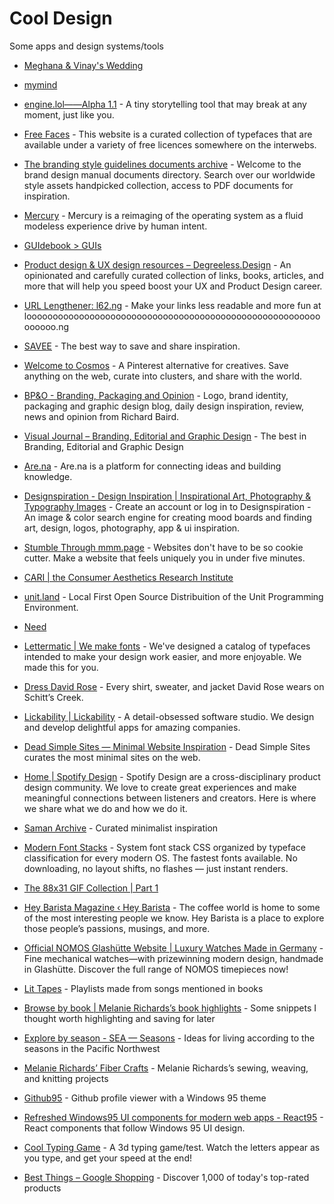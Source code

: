 # Cool Design

Some apps and design systems/tools

- [Meghana & Vinay's Wedding](https://meghanawedsvinay.co.in/)
- [mymind](https://access.mymind.com/colors)
- [engine.lol——Alpha 1.1](https://engine.lol) - A tiny storytelling tool that may break at any moment, just like you.
- [Free Faces](https://www.freefaces.gallery/) - This website is a curated collection of typefaces that are available under a variety of free licences somewhere on the interwebs.
- [The branding style guidelines documents archive](https://brandingstyleguides.com/) - Welcome to the brand design manual documents directory. Search over our worldwide style assets handpicked collection, access to PDF documents for inspiration.
- [Mercury](https://www.mercuryos.com/) - Mercury is a reimaging of the operating system as a fluid modeless experience drive by human intent.
- [GUIdebook > GUIs](https://guidebookgallery.org/guis)
- [Product design & UX design resources – Degreeless.Design](https://www.degreeless.design/) - An opinionated and carefully curated collection of links, books, articles, and more that will help you speed boost your UX and Product Design career.
- [URL Lengthener: l62.ng](https://loooooooooooooooooooooooooooooooooooooooooooooooooooooooooooooo.ng/) - Make your links less readable and more fun at loooooooooooooooooooooooooooooooooooooooooooooooooooooooooooooo.ng
- [SAVEE](https://savee.it/) - The best way to save and share inspiration.
- [Welcome to Cosmos](https://www.cosmos.so/) - A Pinterest alternative for creatives. Save anything on the web, curate into clusters, and share with the world.
- [BP&O - Branding, Packaging and Opinion](https://bpando.org/) - Logo, brand identity, packaging and graphic design blog, daily design inspiration, review, news and opinion from Richard Baird.
- [Visual Journal – Branding, Editorial and Graphic Design](https://visualjournal.it/) - The best in Branding, Editorial and Graphic Design
- [Are.na](https://www.are.na/) - Are.na is a platform for connecting ideas and building knowledge.
- [Designspiration - Design Inspiration | Inspirational Art, Photography & Typography Images](https://www.designspiration.com/) - Create an account or log in to Designspiration - An image &amp; color search engine for creating mood boards and finding art, design, logos, photography, app &amp; ui inspiration.
- [Stumble Through mmm.page](https://build.mmm.page/explore) - Websites don't have to be so cookie cutter. Make a website that feels uniquely you in under five minutes.
- [CARI | the Consumer Aesthetics Research Institute](https://cari.institute/)
- [unit.land](https://unit.land/) - Local First Open Source Distribuition of the Unit Programming Environment.
- [Need](https://www.need.app/)
- [Lettermatic | We make fonts](https://lettermatic.com/) - We've designed a catalog of typefaces intended to make your design work easier, and more enjoyable. We made this for you.
- [Dress David Rose](https://davidrose.style/) - Every shirt, sweater, and jacket David Rose wears on Schitt’s Creek.
- [Lickability | Lickability](https://lickability.com/) - A detail-obsessed software studio. We design and develop delightful apps for amazing companies.
- [Dead Simple Sites — Minimal Website Inspiration](https://deadsimplesites.com) - Dead Simple Sites curates the most minimal sites on the web.
- [Home | Spotify Design](https://spotify.design/) - Spotify Design are a cross-disciplinary product design community. We love to create great experiences and make meaningful connections between listeners and creators. Here is where we share what we do and how we do it.
- [Saman Archive](https://archive.saman.design/) - Curated minimalist inspiration
- [Modern Font Stacks](https://modernfontstacks.com/) - System font stack CSS organized by typeface classification for every modern OS. The fastest fonts available. No downloading, no layout shifts, no flashes — just instant renders.
- [The 88x31 GIF Collection | Part 1](https://cyber.dabamos.de/88x31/)
- [Hey Barista Magazine ‹ Hey Barista](https://hey-barista.com/) - The coffee world is home to some of the most interesting people we know. Hey Barista is a place to explore those people’s passions, musings, and more.
- [Official NOMOS Glashütte Website | Luxury Watches Made in Germany](https://nomos-glashuette.com/en) - Fine mechanical watches—with prizewinning modern design, handmade in Glashütte. Discover the full range of NOMOS timepieces now!

- [Lit Tapes](https://littapes.melanie-richards.com/) - Playlists made from songs mentioned in books
- [Browse by book | Melanie Richards’s book highlights](https://highlights.melanie-richards.com/) - Some snippets I thought worth highlighting and saving for later
- [Explore by season - SEA — Seasons](https://seasons.melanie-richards.com/) - Ideas for living according to the seasons in the Pacific Northwest
- [Melanie Richards’ Fiber Crafts](https://fiber.melanie-richards.com/) - Melanie Richards’s sewing, weaving, and knitting projects
- [Github95](https://github95.vercel.app/) - Github profile viewer with a Windows 95 theme
- [Refreshed Windows95 UI components for modern web apps - React95](https://react95.io/) - React components that follow Windows 95 UI design.
- [Cool Typing Game](https://cooltypinggame.com/) - A 3d typing game/test. Watch the letters appear as you type, and get your speed at the end!
- [Best Things – Google Shopping](https://shopping.google.com/m/bestthings/) - Discover 1,000 of today's top-rated products